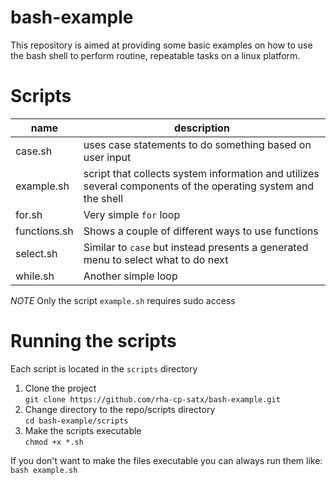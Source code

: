 # bash-example
This repository is aimed at providing some basic examples on how to use 
the bash shell to perform routine, repeatable tasks on a linux platform. 

# Scripts
| name | description |
|------|-------------|
| case.sh | uses case statements to do something based on user input |
| example.sh | script that collects system information and utilizes several components of the operating system and the shell |
| for.sh | Very simple `for` loop |
| functions.sh | Shows a couple of different ways to use functions |
| select.sh | Similar to `case` but instead presents a generated menu to select what to do next|
| while.sh | Another simple loop |

*NOTE* Only the script `example.sh` requires sudo access

# Running the scripts
Each script is located in the `scripts` directory
1. Clone the project<br />
`git clone https://github.com/rha-cp-satx/bash-example.git`
2. Change directory to the repo/scripts directory<br />
`cd bash-example/scripts`
3. Make the scripts executable<br />
`chmod +x *.sh`

If you don't want to make the files executable you can always run them like:<br />
`bash example.sh`

